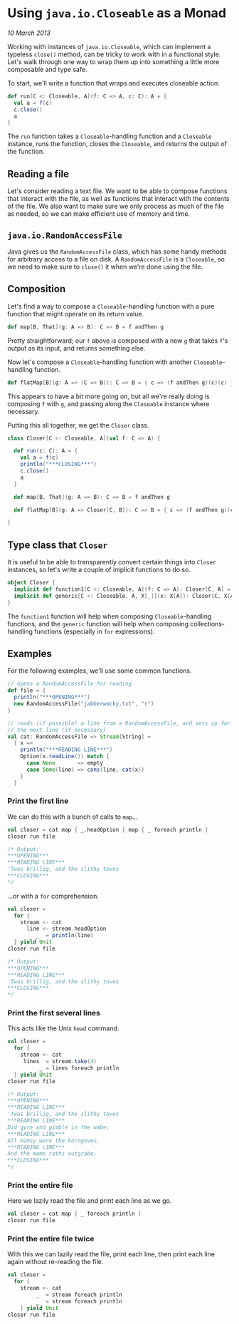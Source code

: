 # Using `java.io.Closeable` as a Monad

_10 March 2013_

Working with instances of `java.io.Closeable`, which can implement a typeless `close()` method, can be tricky to work with in a functional style.  Let's walk through one way to wrap them up into something a little more composable and type safe.

To start, we'll write a function that wraps and executes closeable action:

```scala
def run[C <: Closeable, A](f: C => A, c: C): A = {
  val a = f(c)
  c.close()
  a
}
```

The `run` function takes a `Closeable`-handling function and a `Closeable` instance, runs the function, closes the `Closeable`, and returns the output of the function.

## Reading a file

Let's consider reading a text file.  We want to be able to compose functions that interact with the file, as well as functions that interact with the contents of the file.  We also want to make sure we only process as much of the file as needed, so we can make efficient use of memory and time.

## `java.io.RandomAccessFile`

Java gives us the `RandomAccessFile` class, which has some handy methods for arbitrary access to a file on disk.  A `RandomAccessFile` is a `Closeable`, so we need to make sure to `close()` it when we're done using the file.

## Composition

Let's find a way to compose a `Closeable`-handling function with a pure function that might operate on its return value.

```scala
def map[B, That](g: A => B): C => B = f andThen g
```

Pretty straightforward; our `f` above is composed with a new `g` that takes `f`'s output as its input, and returns something else.

Now let's compose a `Closeable`-handling function with another `Closeable`-handling function.

```scala
def flatMap[B](g: A => (C => B)): C => B = { c => (f andThen g)(c)(c) }
```

This appears to have a bit more going on, but all we're really doing is composing `f` with `g`, and passing along the `Closeable` instance where necessary.

Putting this all together, we get the `Closer` class.

```scala
class Closer[C <: Closeable, A](val f: C => A) {            

  def run(c: C): A = {
    val a = f(c)
    println("***CLOSING***")
    c.close()
    a
  }

  def map[B, That](g: A => B): C => B = f andThen g

  def flatMap[B](g: A => Closer[C, B]): C => B = { c => (f andThen g)(c).f(c) }

}
```

## Type class that `Closer`

It is useful to be able to transparently convert certain things into `Closer` instances, so let's write a couple of implicit functions to do so.

```scala
object Closer {                                             
  implicit def function1[C <: Closeable, A](f: C => A): Closer[C, A] = new Closer(f)
  implicit def generic[C <: Closeable, A, X[_]](x: X[A]): Closer[C, X[A]] = new Closer(_ => x)
}
```

The `function1` function will help when composing `Closeable`-handling functions, and the `generic` function will help when composing collections-handling functions (especially in `for` expressions).

## Examples

For the following examples, we'll use some common functions.

```scala
// opens a RandomAccessFile for reading
def file = {
  println("***OPENING***")
  new RandomAccessFile("jabberwocky.txt", "r")
}

// reads (if possible) a line from a RandomAccessFile, and sets up for reading
// the next line (if necessary)
val cat: RandomAccessFile => Stream[String] =
  { x =>
    println("***READING LINE***")
    Option(x.readLine()) match {
      case None       => empty
      case Some(line) => cons(line, cat(x))
    }
  }
```

### Print the first line

We can do this with a bunch of calls to `map`...

```scala
val closer = cat map { _.headOption } map { _ foreach println }
closer run file

/* Output:
***OPENING***
***READING LINE***
'Twas brillig, and the slithy toves
***CLOSING***
*/
```

...or with a `for` comprehension.

```scala
val closer =
  for {
    stream <- cat
      line <- stream.headOption
         _  = println(line)
  } yield Unit
closer run file

/* Output:
***OPENING***
***READING LINE***
'Twas brillig, and the slithy toves
***CLOSING***
*/
```

### Print the first several lines

This acts like the Unix `head` command.

```scala
val closer =
  for {
    stream <- cat
     lines  = stream.take(4)
          _ = lines foreach println
  } yield Unit
closer run file

/* Output:
***OPENING***
***READING LINE***
'Twas brillig, and the slithy toves
***READING LINE***
Did gyre and gimble in the wabe;
***READING LINE***
All mimsy were the borogoves,
***READING LINE***
And the mome raths outgrabe.
***CLOSING***
*/
```

### Print the entire file

Here we lazily read the file and print each line as we go.

```scala
val closer = cat map { _ foreach println }
closer run file
```

### Print the entire file twice

With this we can lazily read the file, print each line, then print each line again without re-reading the file.

```scala
val closer =
  for {
    stream <- cat
         _  = stream foreach println
         _  = stream foreach println
    } yield Unit
closer run file
```
